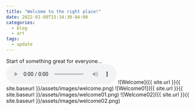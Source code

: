 ```yaml
---
title: "Welcome to the right place!"
date: 2022-01-09T15:34:30-04:00
categories:
  - blog
  - art
tags:
  - update
---
```


Start of something great for everyone...
<audio controls>
  <source src="({{ site.url }}{{ site.baseurl }}/assets/images/welcome.mp3" type="audio/mp3">
</audio>
![Welcome]({{ site.url }}{{ site.baseurl }}/assets/images/welcome.png)
![Welcome01]({{ site.url }}{{ site.baseurl }}/assets/images/welcome01.png)
![Welcome02]({{ site.url }}{{ site.baseurl }}/assets/images/welcome02.png)


